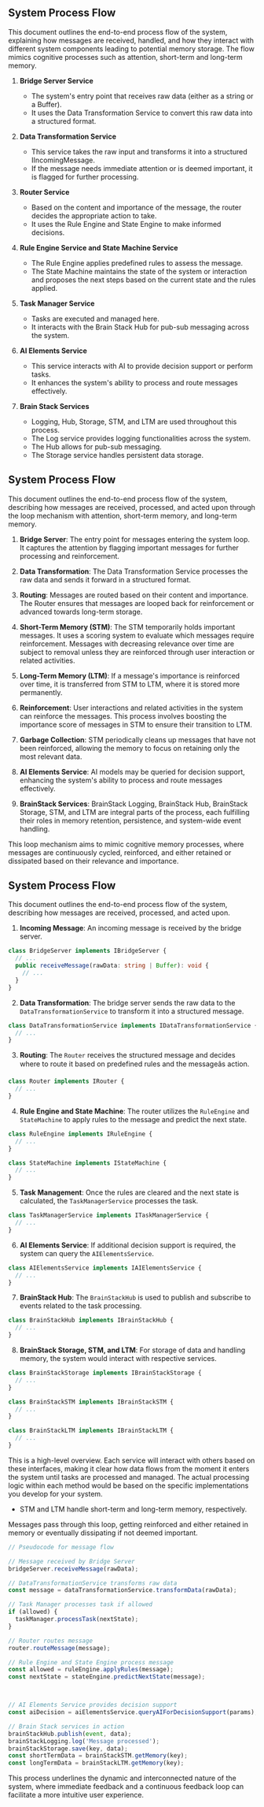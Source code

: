 ## System Process Flow

This document outlines the end-to-end process flow of the system, explaining how messages are received, handled, and how they interact with different system components leading to potential memory storage. The flow mimics cognitive processes such as attention, short-term and long-term memory.

1. **Bridge Server Service**
   - The system's entry point that receives raw data (either as a string or a Buffer).
   - It uses the Data Transformation Service to convert this raw data into a structured format.

2. **Data Transformation Service**
   - This service takes the raw input and transforms it into a structured IIncomingMessage.
   - If the message needs immediate attention or is deemed important, it is flagged for further processing.

3. **Router Service**
   - Based on the content and importance of the message, the router decides the appropriate action to take.
   - It uses the Rule Engine and State Engine to make informed decisions.

4. **Rule Engine Service and State Machine Service**
   - The Rule Engine applies predefined rules to assess the message.
   - The State Machine maintains the state of the system or interaction and proposes the next steps based on the current state and the rules applied.

5. **Task Manager Service**
   - Tasks are executed and managed here.
   - It interacts with the Brain Stack Hub for pub-sub messaging across the system.

6. **AI Elements Service**
   - This service interacts with AI to provide decision support or perform tasks.
   - It enhances the system's ability to process and route messages effectively.

7. **Brain Stack Services**
   - Logging, Hub, Storage, STM, and LTM are used throughout this process.
   - The Log service provides logging functionalities across the system.
   - The Hub allows for pub-sub messaging.
   - The Storage service handles persistent data storage.
## System Process Flow

This document outlines the end-to-end process flow of the system, describing how messages are received, processed, and acted upon through the loop mechanism with attention, short-term memory, and long-term memory.

1. **Bridge Server**: The entry point for messages entering the system loop. It captures the attention by flagging important messages for further processing and reinforcement.

2. **Data Transformation**: The Data Transformation Service processes the raw data and sends it forward in a structured format.

3. **Routing**: Messages are routed based on their content and importance. The Router ensures that messages are looped back for reinforcement or advanced towards long-term storage.

4. **Short-Term Memory (STM)**: The STM temporarily holds important messages. It uses a scoring system to evaluate which messages require reinforcement. Messages with decreasing relevance over time are subject to removal unless they are reinforced through user interaction or related activities.

5. **Long-Term Memory (LTM)**: If a message's importance is reinforced over time, it is transferred from STM to LTM, where it is stored more permanently.

6. **Reinforcement**: User interactions and related activities in the system can reinforce the messages. This process involves boosting the importance score of messages in STM to ensure their transition to LTM.

7. **Garbage Collection**: STM periodically cleans up messages that have not been reinforced, allowing the memory to focus on retaining only the most relevant data.

8. **AI Elements Service**: AI models may be queried for decision support, enhancing the system's ability to process and route messages effectively.

9. **BrainStack Services**: BrainStack Logging, BrainStack Hub, BrainStack Storage, STM, and LTM are integral parts of the process, each fulfilling their roles in memory retention, persistence, and system-wide event handling.

This loop mechanism aims to mimic cognitive memory processes, where messages are continuously cycled, reinforced, and either retained or dissipated based on their relevance and importance.

## System Process Flow

This document outlines the end-to-end process flow of the system, describing how messages are received, processed, and acted upon.

1. **Incoming Message**: An incoming message is received by the bridge server.

```typescript
class BridgeServer implements IBridgeServer {
  // ...
  public receiveMessage(rawData: string | Buffer): void {
    // ...
  }
}
```

2. **Data Transformation**: The bridge server sends the raw data to the `DataTransformationService` to transform it into a structured message.

```typescript
class DataTransformationService implements IDataTransformationService {
  // ...
}
```

3. **Routing**: The `Router` receives the structured message and decides where to route it based on predefined rules and the messageâs action.

```typescript
class Router implements IRouter {
  // ...
}
```

4. **Rule Engine and State Machine**: The router utilizes the `RuleEngine` and `StateMachine` to apply rules to the message and predict the next state.

```typescript
class RuleEngine implements IRuleEngine {
  // ...
}

class StateMachine implements IStateMachine {
  // ...
}
```

5. **Task Management**: Once the rules are cleared and the next state is calculated, the `TaskManagerService` processes the task.

```typescript
class TaskManagerService implements ITaskManagerService {
  // ...
}
```

6. **AI Elements Service**: If additional decision support is required, the system can query the `AIElementsService`.

```typescript
class AIElementsService implements IAIElementsService {
  // ...
}
```

7. **BrainStack Hub**: The `BrainStackHub` is used to publish and subscribe to events related to the task processing.

```typescript
class BrainStackHub implements IBrainStackHub {
  // ...
}
```

8. **BrainStack Storage, STM, and LTM**: For storage of data and handling memory, the system would interact with respective services.

```typescript
class BrainStackStorage implements IBrainStackStorage {
  // ...
}

class BrainStackSTM implements IBrainStackSTM {
  // ...
}

class BrainStackLTM implements IBrainStackLTM {
  // ...
}
```

This is a high-level overview. Each service will interact with others based on these interfaces, making it clear how data flows from the moment it enters the system until tasks are processed and managed. The actual processing logic within each method would be based on the specific implementations you develop for your system.
   - STM and LTM handle short-term and long-term memory, respectively.




Messages pass through this loop, getting reinforced and either retained in memory or eventually dissipating if not deemed important.

```typescript
// Pseudocode for message flow

// Message received by Bridge Server
bridgeServer.receiveMessage(rawData);

// DataTransformationService transforms raw data
const message = dataTransformationService.transformData(rawData);

// Task Manager processes task if allowed
if (allowed) {
  taskManager.processTask(nextState);
}

// Router routes message
router.routeMessage(message);

// Rule Engine and State Engine process message
const allowed = ruleEngine.applyRules(message);
const nextState = stateEngine.predictNextState(message);



// AI Elements Service provides decision support
const aiDecision = aiElementsService.queryAIForDecisionSupport(params);

// Brain Stack services in action
brainStackHub.publish(event, data);
brainStackLogging.log('Message processed');
brainStackStorage.save(key, data);
const shortTermData = brainStackSTM.getMemory(key);
const longTermData = brainStackLTM.getMemory(key);
```

This process underlines the dynamic and interconnected nature of the system, where immediate feedback and a continuous feedback loop can facilitate a more intuitive user experience.
